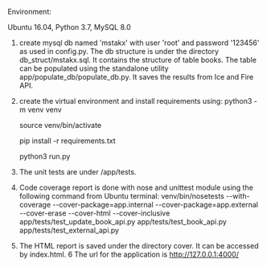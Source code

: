 Environment:

Ubuntu 16.04, Python 3.7, MySQL 8.0

1. create mysql db named 'mstakx' with user 'root' and password '123456' as used in config.py. The db structure is under
 the directory db_struct/mstakx.sql. It contains the structure of table books. The table can be populated using the 
 standalone utility app/populate_db/populate_db.py. It saves the results from Ice and Fire API.

2. create the virtual environment and install requirements using:
    python3 -m venv venv
    
    source venv/bin/activate
    
    pip install -r requirements.txt
    
    python3 run.py 
    
3. The unit tests are under /app/tests. 

4. Code coverage report is done with nose and unittest module using the following command from Ubuntu terminal:
venv/bin/nosetests --with-coverage --cover-package=app.internal --cover-package=app.external --cover-erase --cover-html 
--cover-inclusive app/tests/test_update_book_api.py app/tests/test_book_api.py app/tests/test_external_api.py 

5. The HTML report is saved under the directory cover. It can be accessed by index.html.
6 The url for the application is http://127.0.0.1:4000/

